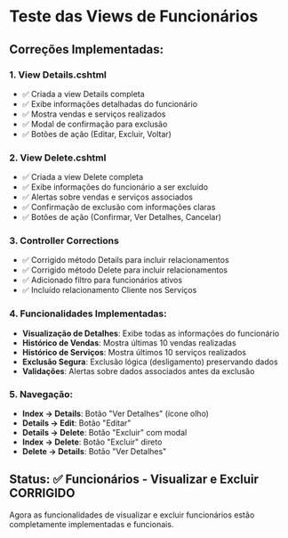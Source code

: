 # Teste das Views de Funcionários

## Correções Implementadas:

### 1. View Details.cshtml
- ✅ Criada a view Details completa
- ✅ Exibe informações detalhadas do funcionário
- ✅ Mostra vendas e serviços realizados
- ✅ Modal de confirmação para exclusão
- ✅ Botões de ação (Editar, Excluir, Voltar)

### 2. View Delete.cshtml
- ✅ Criada a view Delete completa
- ✅ Exibe informações do funcionário a ser excluído
- ✅ Alertas sobre vendas e serviços associados
- ✅ Confirmação de exclusão com informações claras
- ✅ Botões de ação (Confirmar, Ver Detalhes, Cancelar)

### 3. Controller Corrections
- ✅ Corrigido método Details para incluir relacionamentos
- ✅ Corrigido método Delete para incluir relacionamentos
- ✅ Adicionado filtro para funcionários ativos
- ✅ Incluído relacionamento Cliente nos Serviços

### 4. Funcionalidades Implementadas:
- **Visualização de Detalhes**: Exibe todas as informações do funcionário
- **Histórico de Vendas**: Mostra últimas 10 vendas realizadas
- **Histórico de Serviços**: Mostra últimos 10 serviços realizados
- **Exclusão Segura**: Exclusão lógica (desligamento) preservando dados
- **Validações**: Alertas sobre dados associados antes da exclusão

### 5. Navegação:
- **Index → Details**: Botão "Ver Detalhes" (ícone olho)
- **Details → Edit**: Botão "Editar"
- **Details → Delete**: Botão "Excluir" com modal
- **Index → Delete**: Botão "Excluir" direto
- **Delete → Details**: Botão "Ver Detalhes"

## Status: ✅ Funcionários - Visualizar e Excluir CORRIGIDO

Agora as funcionalidades de visualizar e excluir funcionários estão completamente implementadas e funcionais.
